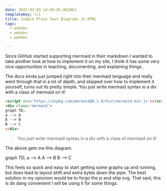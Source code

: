 ```yaml
---
date: 2022-03-03 14:40:01.862861
templateKey: til
title: Simple Plain Text Diagrams in HTML
tags:
  - webdev
  - webdev
  - webdev

---
```


Since GitHub started supporting mermaid in their markdown I wanted to
take another look at how to implement it on my site, I think it has some
very nice opportunities in teaching, documenting, and explaining things.

The docs kinda just jumped right into their mermaid language and really
went through that in a lot of depth, and skipped over how to implement
it yourself, turns out its pretty simple. You  just write mermaid syntax
in a div with a class of mermaid on it!

``` html
<script src='https://unpkg.com/mermaid@8.1.0/dist/mermaid.min.js'></script>
<div class='mermaid'>
graph TD;
a --> A
A --> B
B --> C
</div>
```

>  You  just write mermaid syntax in a div with a class of mermaid on
>  it!

The above gets me this diagram.

<script src='https://unpkg.com/mermaid@8.1.0/dist/mermaid.min.js'></script>
<div class='mermaid'>
graph TD;
a --> A
A --> B
B --> C
</div>

This feels so quick and easy to start getting some graphs up and running, but
does lead to layout shift and extra bytes down the pipe.  The best solution in
my opionion would be to forgo the js and ship svg.  That said, this is do dang
convenient I will be using it for some things.
